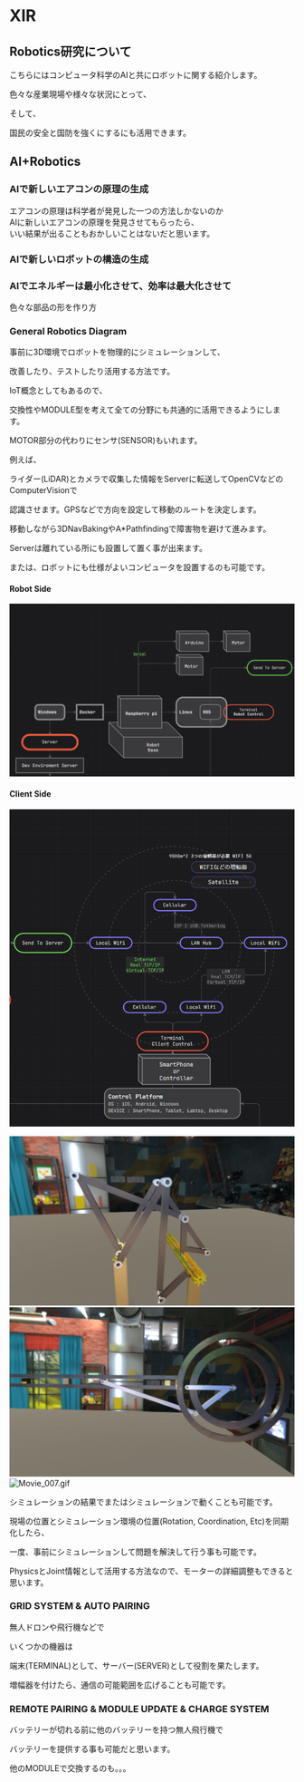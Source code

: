 # XIR

## Robotics研究について
こちらにはコンピュータ科学のAIと共にロボットに関する紹介します。

色々な産業現場や様々な状況にとって、

そして、

国民の安全と国防を強くにするにも活用できます。

## AI+Robotics
### AIで新しいエアコンの原理の生成
エアコンの原理は科学者が発見した一つの方法しかないのか\
AIに新しいエアコンの原理を発見させてもらったら、\
いい結果が出ることもおかしいことはないだと思います。

### AIで新しいロボットの構造の生成

### AIでエネルギーは最小化させて、効率は最大化させて
色々な部品の形を作り方


### General Robotics Diagram
事前に3D環境でロボットを物理的にシミュレーションして、

改善したり、テストしたり活用する方法です。

IoT概念としてもあるので、

交換性やMODULE型を考えて全ての分野にも共通的に活用できるようにします。

MOTOR部分の代わりにセンサ(SENSOR)もいれます。

例えば、

ライダー(LiDAR)とカメラで収集した情報をServerに転送してOpenCVなどのComputerVisionで

認識させます。GPSなどで方向を設定して移動のルートを決定します。

移動しながら3DNavBakingやA*Pathfindingで障害物を避けて進みます。


Serverは離れている所にも設置して置く事が出来ます。

または、ロボットにも仕様がよいコンピュータを設置するのも可能です。



#### Robot Side
![img.png](img.png)

#### Client Side

![img_1.png](img_1.png)

![Movie_002.gif](Movie_002.gif)
![Movie_003.gif](Movie_003.gif)
![Movie_007.gif](Movie_007.gif)

シミュレーションの結果でまたはシミュレーションで動くことも可能です。

現場の位置とシミュレーション環境の位置(Rotation, Coordination, Etc)を同期化したら、

一度、事前にシミュレーションして問題を解決して行う事も可能です。

PhysicsとJoint情報として活用する方法なので、モーターの詳細調整もできると思います。

### GRID SYSTEM & AUTO PAIRING
無人ドロンや飛行機などで

いくつかの機器は

端末(TERMINAL)として、サーバー(SERVER)として役割を果たします。

増幅器を付けたら、通信の可能範囲を広げることも可能です。


### REMOTE PAIRING & MODULE UPDATE & CHARGE SYSTEM
バッテリーが切れる前に他のバッテリーを持つ無人飛行機で

バッテリーを提供する事も可能だと思います。

他のMODULEで交換するのも。。。


